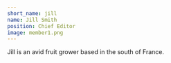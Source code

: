 ```yaml
---
short_name: jill
name: Jill Smith
position: Chief Editor
image: member1.png
---
```

Jill is an avid fruit grower based in the south of France.